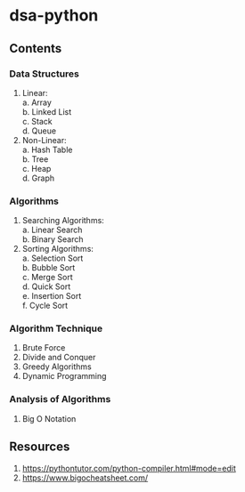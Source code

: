 # dsa-python
## Contents
### Data Structures
1. Linear: <br>
  a. Array <br>
  b. Linked List <br>
  c. Stack <br>
  d. Queue
2. Non-Linear: <br>
  a. Hash Table <br>
  b. Tree <br>
  c. Heap <br>
  d. Graph

### Algorithms
1. Searching Algorithms: <br>
  a. Linear Search <br>
  b. Binary Search
2. Sorting Algorithms: <br>
  a. Selection Sort <br>
  b. Bubble Sort <br>
  c. Merge Sort <br>
  d. Quick Sort <br>
  e. Insertion Sort <br>
  f. Cycle Sort

### Algorithm Technique
1. Brute Force
2. Divide and Conquer
3. Greedy Algorithms
4. Dynamic Programming

### Analysis of Algorithms
1. Big O Notation

## Resources
1. https://pythontutor.com/python-compiler.html#mode=edit
2. https://www.bigocheatsheet.com/
